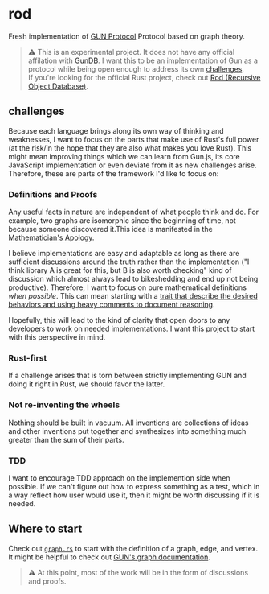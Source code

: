 # rod

Fresh implementation of [GUN Protocol](https://gun.eco/docs/javascript#graphs) Protocol based on graph theory.

> ⚠️ This is an experimental project. It does not have any official affilation with [GunDB](https://github.com/amark/gun). I want this to be an implementation of Gun as a protocol while being open enough to address its own [challenges](#challenges).    
If you're looking for the official Rust project, check out [Rod (Recursive Object Database)](https://github.com/eraeco/rod).

## challenges

Because each language brings along its own way of thinking and weaknesses, I want to focus on the parts that make use of Rust's full power (at the risk/in the hope that they are also what makes you love Rust). This might mean improving things which we can learn from Gun.js, its core JavaScript implementation or even deviate from it as new challenges arise. Therefore, these are parts of the framework I'd like to focus on:

### Definitions and Proofs

Any useful facts in nature are independent of what people think and do. For example, two graphs are isomorphic since the beginning of time, not because someone discovered it.This idea is manifested in the [Mathematician's Apology](https://en.wikipedia.org/wiki/A_Mathematician%27s_Apology).

I believe implementations are easy and adaptable as long as there are sufficient discussions around the truth rather than the implementation ("I think library A is great for this, but B is also worth checking" kind of discussion which almost always lead to bikeshedding and end up not being productive). Therefore, I want to focus on pure mathematical definitions *when possible*. This can mean starting with a [trait that describe the desired behaviors and using heavy comments to document reasoning](./src/graph.rs).

Hopefully, this will lead to the kind of clarity that open doors to any developers to work on needed implementations. I want this project to start with this perspective in mind.

### Rust-first

If a challenge arises that is torn between strictly implementing GUN and doing it right in Rust, we should favor the latter.

### Not re-inventing the wheels

Nothing should be built in vacuum. All inventions are collections of ideas and other inventions put together and synthesizes into something much greater than the sum of their parts.

### TDD

I want to encourage TDD approach on the implemention side when possible. If we can't figure out how to express something as a test, which in a way reflect how user would use it, then it might be worth discussing if it is needed.

## Where to start

Check out [`graph.rs`](./src/graph.rs) to start with the definition of a graph, edge, and vertex. It might be helpful to check out [GUN's graph documentation](https://gun.eco/docs/javascript#graphs).

> ⚠️ At this point, most of the work will be in the form of discussions and proofs.